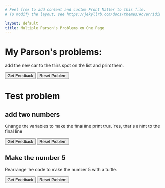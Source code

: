 ```yaml
---
# Feel free to add content and custom Front Matter to this file.
# To modify the layout, see https://jekyllrb.com/docs/themes/#overriding-theme-defaults

layout: default
title: Multiple Parson's Problems on One Page
---
```

# My Parson's problems:
add the new car to the thirs spot on the list and print them.

<div id="parson2-sortableTrash" class="sortable-code"></div> 
<div id="parson2-sortable" class="sortable-code"></div> 
<div style="clear:both;"></div> 
<p> 
    <input id="parson2-feedbackLink" value="Get Feedback" type="button" /> 
    <input id="parson2-newInstanceLink" value="Reset Problem" type="button" /> 
</p> 
<script type="text/javascript"> 
(function(){
  var initial = "cars = [&#039;McLaren&#039;, &#039;Ferari&#039;, &#039;Bugatti&#039;]\n" +
    "cars.insert($$toggle::0::1::2::3$$, &#039;Rolls-Royce&#039;)\n" +
    "print(cars)";
  var parsonsPuzzle = new ParsonsWidget({
    "sortableId": "parson2-sortable",
    "max_wrong_lines": 10,
    "grader": ParsonsWidget._graders.VariableCheckGrader,
    "exec_limit": 2500,
    "can_indent": false,
    "x_indent": 50,
    "lang": "en",
    "show_feedback": true,
    "vartests": [
        {
            "message": "print(cars) should return ['McLaren', 'Ferari', 'Rolls-Royce', 'Bugatti']",
            "initcode": "printed = ''",
            "code": "printed = str(cars)",
            "variables": {
                "printed": "['McLaren', 'Ferari', 'Rolls-Royce', 'Bugatti']"
            }
        }
    ]
  });
  parsonsPuzzle.init(initial);
  parsonsPuzzle.shuffleLines();
  $("#parson2-newInstanceLink").click(function(event){ 
      event.preventDefault(); 
      parsonsPuzzle.shuffleLines(); 
  }); 
  $("#parson2-feedbackLink").click(function(event){ 
      event.preventDefault(); 
      parsonsPuzzle.getFeedback(); 
  }); 
})(); 
</script>






# Test problem

## add two numbers 
Change the variables to make the final line print true. Yes, that's a hint to the final line

<div id="parson1-sortableTrash" class="sortable-code"></div> 
<div id="parson1-sortable" class="sortable-code"></div> 
<div style="clear:both;"></div> 
<p> 
    <input id="parson1-feedbackLink" value="Get Feedback" type="button" /> 
    <input id="parson1-newInstanceLink" value="Reset Problem" type="button" /> 
</p> 
<script type="text/javascript"> 
(function(){
  var initial = "x = $$toggle::5::6::7$$\n" +
    "y = $$toggle::8::9::10$$\n" +
    "z = x + y\n" +
    "print(z == 15) #prints True if z has been set to 15.";
  var parsonsPuzzle = new ParsonsWidget({
    "sortableId": "parson1-sortable",
    "max_wrong_lines": 10,
    "grader": ParsonsWidget._graders.VariableCheckGrader,
    "exec_limit": 2500,
    "can_indent": true,
    "x_indent": 50,
    "lang": "en",
    "show_feedback": true,
    "vartests": [
        {
            "message": "print(z == 15) printed \"F alse\"",
            "initcode": "x , y = 0 , 0",
            "code": "",
            "variables": {
                "z": 15
            }
        }
    ]
  });
  parsonsPuzzle.init(initial);
  parsonsPuzzle.shuffleLines();
  $("#parson1-newInstanceLink").click(function(event){ 
      event.preventDefault(); 
      parsonsPuzzle.shuffleLines(); 
  }); 
  $("#parson1-feedbackLink").click(function(event){ 
      event.preventDefault(); 
      parsonsPuzzle.getFeedback(); 
  }); 
})(); 
</script>


## Make the number 5
Rearrange the code to make the number 5 with a turtle.

<div id="ParsonTurtle-sortableTrash" class="sortable-code"></div> 
<div id="ParsonTurtle-sortable" class="sortable-code"></div> 
<div style="clear:both;"></div> 
<p> 
    <input id="ParsonTurtle-feedbackLink" value="Get Feedback" type="button" /> 
    <input id="ParsonTurtle-newInstanceLink" value="Reset Problem" type="button" /> 
</p> 
<script type="text/javascript"> 
(function(){
  var initial = "import turtle\n" +
    "modelTurtle = turtle.Turtle()\n" +
    "for i in range(2):\n" +
    "    modelTurtle.fd(70)\n" +
    "    modelTurtle.lt(90)\n" +
    "for i in range(2):\n" +
    "    modelTurtle.fd(70)\n" +
    "    modelTurtle.rt(90)\n" +
    "modelTurtle.fd(70)";
  var parsonsPuzzle = new ParsonsWidget({
    "sortableId": "ParsonTurtle-sortable",
    "max_wrong_lines": 10,
    "grader": ParsonsWidget._graders.TurtleGrader,
    "exec_limit": 2500,
    "can_indent": true,
    "x_indent": 50,
    "lang": "en",
    "show_feedback": true,
    "trashId": "ParsonTurtle-sortableTrash",
    "executable_code": "",
    "programmingLang": "pseudo",
    "turtleModelCode": "import turtle\nmodelTurtle = turtle.Turtle()\nfor i in range(2):\n    modelTurtle.fd(70)\n    modelTurtle.lt(90)\nfor i in range(2):\n    modelTurtle.fd(70)\n    modelTurtle.rt(90)\nmodelTurtle.fd(70)"
  });
  parsonsPuzzle.init(initial);
  parsonsPuzzle.shuffleLines();
  $("#ParsonTurtle-newInstanceLink").click(function(event){ 
      event.preventDefault(); 
      parsonsPuzzle.shuffleLines(); 
  }); 
  $("#ParsonTurtle-feedbackLink").click(function(event){ 
      event.preventDefault(); 
      parsonsPuzzle.getFeedback(); 
  }); 
})(); 
</script>







